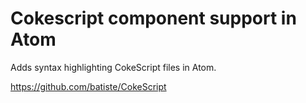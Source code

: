 # Cokescript component support in Atom

Adds syntax highlighting CokeScript files in Atom.

https://github.com/batiste/CokeScript
